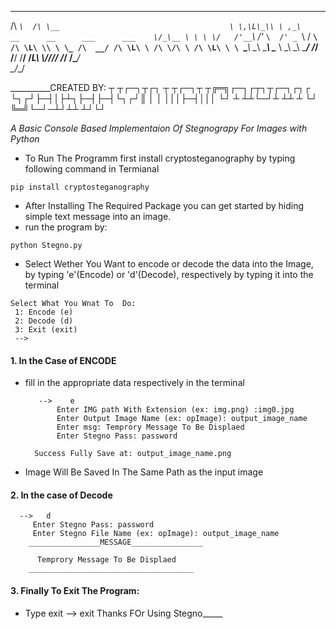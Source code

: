 
 ____     __                                        
/\  _`\  /\ \__                                     
\ \,\L\_\\ \ ,_\     __      __      ___      ___   
 \/_\__ \ \ \ \/   /'__`\  /'_ `\  /' _ `\   / __`\ 
   /\ \L\ \\ \ \_ /\  __/ /\ \L\ \ /\ \/\ \ /\ \L\ \
   \ `\____\\ \__\\ \____\\ \____ \\ \_\ \_\\ \____/
    \/_____/ \/__/ \/____/ \/___L\ \\/_/\/_/ \/___/ 
                             /\____/                
                             \_/__/                 
                                                             

__________CREATED BY:  ┬  ┬┌─┐┬┌┐ ┬ ┬┌─┐┬  ┬╔═╗┌─┐┌┬┐┬┌─┐┌┐┌
         	       └┐┌┘├─┤│├┴┐├─┤├─┤└┐┌┘║  │ │ │││├─┤│││
			└┘ ┴ ┴┴└─┘┴ ┴┴ ┴ └┘ ╚═╝└─┘─┴┘┴┴ ┴┘└┘
   
*A Basic Console Based Implementaion Of Stegnograpy For Images with Python*

- To Run The Programm first install cryptosteganography by typing following command in Termianal
```shell
pip install cryptosteganography
```
- After Installing The Required Package you can get started by hiding simple text message into an image.
- run the program by:
```shell
python Stegno.py
```
- Select Wether You Want to encode or decode the data into the Image, by typing 'e'(Encode) or 'd'(Decode), respectively by typing it into the terminal
```shell
Select What You Wnat To  Do: 
 1: Encode (e) 
 2: Decode (d) 
 3: Exit (exit) 
 --> 	
```
#### 1. In the Case of ENCODE
- fill in the appropriate data respectively in the terminal

		 --> 	e
		 	 Enter IMG path With Extension (ex: img.png) :img0.jpg	
			 Enter Output Image Name (ex: opImage): output_image_name
		 	 Enter msg: Temprory Message To Be Displaed    
		 	 Enter Stegno Pass: password
		
		Success Fully Save at: output_image_name.png

- Image Will Be Saved In The Same Path as the input image

 #### 2. In the case of Decode
 
	  --> 	d
		 Enter Stegno Pass: password           
		 Enter Stegno File Name (ex: opImage): output_image_name
		________________MESSAGE________________
		  
		  Temprory Message To Be Displaed
		_____________________________________

 #### 3. Finally To Exit The Program:
 - Type exit
		  --> 	exit
		Thanks FOr Using Stegno_____
